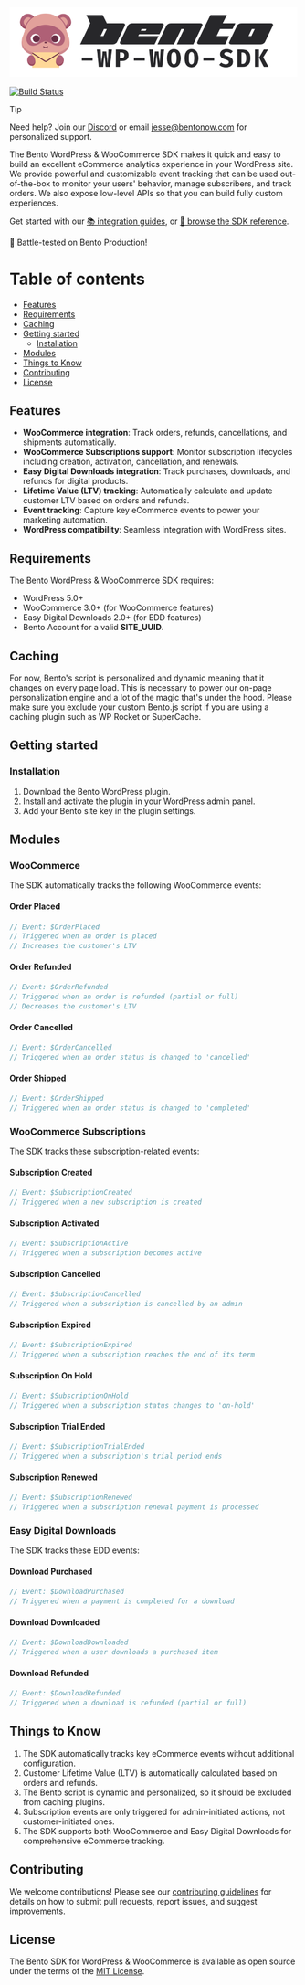 
<p align="center"><img src="/art/bento-wordpress-sdk.png" alt="Bento Wordpress Woocommerce SDK"></p>

[![Build Status](https://travis-ci.org/bentonow/bento-wordpress-sdk.svg?branch=master)](https://travis-ci.org/bentonow/bento-wordpress-sdk)

> [!TIP]
> Need help? Join our [Discord](https://discord.gg/ssXXFRmt5F) or email jesse@bentonow.com for personalized support.

The Bento WordPress & WooCommerce SDK makes it quick and easy to build an excellent eCommerce analytics experience in your WordPress site. We provide powerful and customizable event tracking that can be used out-of-the-box to monitor your users' behavior, manage subscribers, and track orders. We also expose low-level APIs so that you can build fully custom experiences.

Get started with our [📚 integration guides](https://docs.bentonow.com), or [📘 browse the SDK reference](https://docs.bentonow.com/subscribers).

🐶 Battle-tested on Bento Production!


Table of contents
=================

<!--ts-->
* [Features](#features)
* [Requirements](#requirements)
* [Caching](#caching)
* [Getting started](#getting-started)
    * [Installation](#installation)
* [Modules](#modules)
* [Things to Know](#things-to-know)
* [Contributing](#contributing)
* [License](#license)
<!--te-->

## Features

* **WooCommerce integration**: Track orders, refunds, cancellations, and shipments automatically.
* **WooCommerce Subscriptions support**: Monitor subscription lifecycles including creation, activation, cancellation, and renewals.
* **Easy Digital Downloads integration**: Track purchases, downloads, and refunds for digital products.
* **Lifetime Value (LTV) tracking**: Automatically calculate and update customer LTV based on orders and refunds.
* **Event tracking**: Capture key eCommerce events to power your marketing automation.
* **WordPress compatibility**: Seamless integration with WordPress sites.

## Requirements

The Bento WordPress & WooCommerce SDK requires:
- WordPress 5.0+
- WooCommerce 3.0+ (for WooCommerce features)
- Easy Digital Downloads 2.0+ (for EDD features)
- Bento Account for a valid **SITE_UUID**.

## Caching

For now, Bento's script is personalized and dynamic meaning that it changes on every page load. This is necessary to power our on-page personalization engine and a lot of the magic that's under the hood. Please make sure you exclude your custom Bento.js script if you are using a caching plugin such as WP Rocket or SuperCache.

## Getting started

### Installation

1. Download the Bento WordPress plugin.
2. Install and activate the plugin in your WordPress admin panel.
3. Add your Bento site key in the plugin settings.

## Modules

### WooCommerce

The SDK automatically tracks the following WooCommerce events:

#### Order Placed

```php
// Event: $OrderPlaced
// Triggered when an order is placed
// Increases the customer's LTV
```

#### Order Refunded

```php
// Event: $OrderRefunded
// Triggered when an order is refunded (partial or full)
// Decreases the customer's LTV
```

#### Order Cancelled

```php
// Event: $OrderCancelled
// Triggered when an order status is changed to 'cancelled'
```

#### Order Shipped

```php
// Event: $OrderShipped
// Triggered when an order status is changed to 'completed'
```

### WooCommerce Subscriptions

The SDK tracks these subscription-related events:

#### Subscription Created

```php
// Event: $SubscriptionCreated
// Triggered when a new subscription is created
```

#### Subscription Activated

```php
// Event: $SubscriptionActive
// Triggered when a subscription becomes active
```

#### Subscription Cancelled

```php
// Event: $SubscriptionCancelled
// Triggered when a subscription is cancelled by an admin
```

#### Subscription Expired

```php
// Event: $SubscriptionExpired
// Triggered when a subscription reaches the end of its term
```

#### Subscription On Hold

```php
// Event: $SubscriptionOnHold
// Triggered when a subscription status changes to 'on-hold'
```

#### Subscription Trial Ended

```php
// Event: $SubscriptionTrialEnded
// Triggered when a subscription's trial period ends
```

#### Subscription Renewed

```php
// Event: $SubscriptionRenewed
// Triggered when a subscription renewal payment is processed
```

### Easy Digital Downloads

The SDK tracks these EDD events:

#### Download Purchased

```php
// Event: $DownloadPurchased
// Triggered when a payment is completed for a download
```

#### Download Downloaded

```php
// Event: $DownloadDownloaded
// Triggered when a user downloads a purchased item
```

#### Download Refunded

```php
// Event: $DownloadRefunded
// Triggered when a download is refunded (partial or full)
```

## Things to Know

1. The SDK automatically tracks key eCommerce events without additional configuration.
2. Customer Lifetime Value (LTV) is automatically calculated based on orders and refunds.
3. The Bento script is dynamic and personalized, so it should be excluded from caching plugins.
4. Subscription events are only triggered for admin-initiated actions, not customer-initiated ones.
5. The SDK supports both WooCommerce and Easy Digital Downloads for comprehensive eCommerce tracking.

## Contributing

We welcome contributions! Please see our [contributing guidelines](CONTRIBUTING.md) for details on how to submit pull requests, report issues, and suggest improvements.

## License

The Bento SDK for WordPress & WooCommerce is available as open source under the terms of the [MIT License](LICENSE).